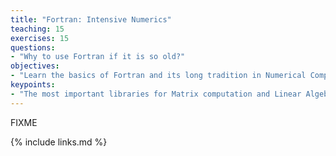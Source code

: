 ```yaml
---
title: "Fortran: Intensive Numerics"
teaching: 15
exercises: 15
questions:
- "Why to use Fortran if it is so old?"
objectives:
- "Learn the basics of Fortran and its long tradition in Numerical Computing"
keypoints:
- "The most important libraries for Matrix computation and Linear Algebra, BLAS and LAPACK were written in Fortran and they are still in used today. They are behind Numpy in Python and R can be compiled to use it too."
---
```

FIXME

{% include links.md %}
